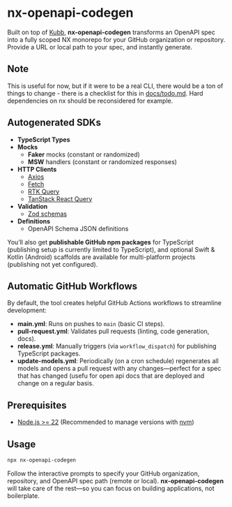 # nx-openapi-codegen

Built on top of [Kubb](https://www.kubb.dev), **nx-openapi-codegen** transforms an OpenAPI spec into a fully scoped NX monorepo for your GitHub organization or repository. Provide a URL or local path to your spec, and instantly generate.

## Note

This is useful for now, but if it were to be a real CLI, there would be a ton of things to change - there is a checklist for this in [docs/todo.md](docs/todo.md). Hard dependencies on nx should be reconsidered for example.

## Autogenerated SDKs

- **TypeScript Types**
- **Mocks**
  - **Faker** mocks (constant or randomized)
  - **MSW** handlers (constant or randomized responses)
- **HTTP Clients**
  - [Axios](https://axios-http.com/docs/intro)
  - [Fetch](https://developer.mozilla.org/en-US/docs/Web/API/Fetch_API)
  - [RTK Query](https://redux-toolkit.js.org/rtk-query/overview)
  - [TanStack React Query](https://tanstack.com/query/latest/docs/framework/react/overview)
- **Validation**
  - [Zod schemas](https://zod.dev/)
- **Definitions**
  - OpenAPI Schema JSON definitions

You’ll also get **publishable GitHub npm packages** for TypeScript (publishing setup is currently limited to TypeScript), and optional Swift & Kotlin (Android) scaffolds are available for multi-platform projects (publishing not yet configured).

## Automatic GitHub Workflows

By default, the tool creates helpful GitHub Actions workflows to streamline development:

- **main.yml**:
  Runs on pushes to `main` (basic CI steps).
- **pull-request.yml**:
  Validates pull requests (linting, code generation, docs).
- **release.yml**:
  Manually triggers (via `workflow_dispatch`) for publishing TypeScript packages.
- **update-models.yml**:
  Periodically (on a cron schedule) regenerates all models and opens a pull request with any changes—perfect for a spec that has changed (usefu for open api docs that are deployed and change on a regular basis.

## Prerequisites

- [Node.js >= 22](https://nodejs.org/en/)
  (Recommended to manage versions with [nvm](https://github.com/nvm-sh/nvm))

## Usage

```bash
npx nx-openapi-codegen
```

Follow the interactive prompts to specify your GitHub organization, repository, and OpenAPI spec path (remote or local). **nx-openapi-codegen** will take care of the rest—so you can focus on building applications, not boilerplate.
